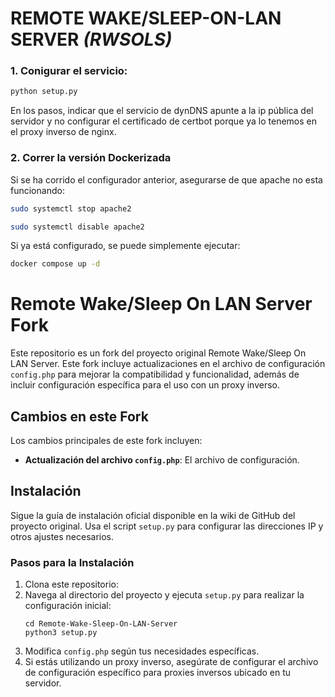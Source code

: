 REMOTE WAKE/SLEEP-ON-LAN SERVER *(RWSOLS)*
==========================================


### 1. Conigurar el servicio:

```bash
python setup.py 
```

En los pasos, indicar que el servicio de dynDNS apunte a la ip pública del servidor y no configurar el certificado de certbot porque ya lo tenemos en el proxy inverso de nginx.

### 2. Correr la versión Dockerizada

Si se ha corrido el configurador anterior, asegurarse de que apache no esta funcionando:

```bash
sudo systemctl stop apache2
```

```bash
sudo systemctl disable apache2
```

Si ya está configurado, se puede simplemente ejecutar:

```bash
docker compose up -d
```

# Remote Wake/Sleep On LAN Server Fork

Este repositorio es un fork del proyecto original Remote Wake/Sleep On LAN Server. Este fork incluye actualizaciones en el archivo de configuración `config.php` para mejorar la compatibilidad y funcionalidad, además de incluir configuración específica para el uso con un proxy inverso.

## Cambios en este Fork

Los cambios principales de este fork incluyen:
- **Actualización del archivo `config.php`**: El archivo de configuración.

## Instalación

Sigue la guía de instalación oficial disponible en la wiki de GitHub del proyecto original. Usa el script `setup.py` para configurar las direcciones IP y otros ajustes necesarios.

### Pasos para la Instalación

1. Clona este repositorio:
2. Navega al directorio del proyecto y ejecuta `setup.py` para realizar la configuración inicial:
   ```
   cd Remote-Wake-Sleep-On-LAN-Server
   python3 setup.py
   ```
3. Modifica `config.php` según tus necesidades específicas.
4. Si estás utilizando un proxy inverso, asegúrate de configurar el archivo de configuración específico para proxies inversos ubicado en tu servidor.
